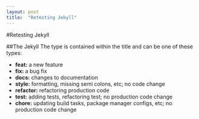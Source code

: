 ```yaml
---
layout: post
title:  "Retesting Jekyll"
---
```

#Retesting Jekyll

##The Jekyll
The type is contained within the title and can be one of these types:

* **feat:** a new feature
* **fix:** a bug fix
* **docs:** changes to documentation
* **style:** formatting, missing semi colons, etc; no code change
* **refactor:** refactoring production code
* **test:** adding tests, refactoring test; no production code change
* **chore:** updating build tasks, package manager configs, etc; no production code change

